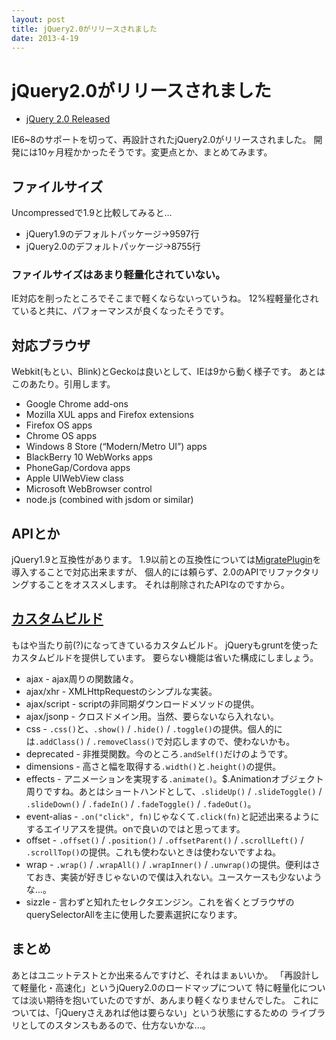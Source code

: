 ```yaml
---
layout: post
title: jQuery2.0がリリースされました
date: 2013-4-19
---
```


# jQuery2.0がリリースされました

- [jQuery 2.0 Released](http://blog.jquery.com/2013/04/18/jquery-2-0-released/)

IE6~8のサポートを切って、再設計されたjQuery2.0がリリースされました。
開発には10ヶ月程かかったそうです。変更点とか、まとめてみます。

## ファイルサイズ

Uncompressedで1.9と比較してみると…

- jQuery1.9のデフォルトパッケージ→9597行
- jQuery2.0のデフォルトパッケージ→8755行

### ファイルサイズはあまり軽量化されていない。

IE対応を削ったところでそこまで軽くならないっていうね。
12%程軽量化されていると共に、パフォーマンスが良くなったそうです。

## 対応ブラウザ

Webkit(もとい、Blink)とGeckoは良いとして、IEは9から動く様子です。
あとはこのあたり。引用します。

- Google Chrome add-ons
- Mozilla XUL apps and Firefox extensions
- Firefox OS apps
- Chrome OS apps
- Windows 8 Store (“Modern/Metro UI”) apps
- BlackBerry 10 WebWorks apps
- PhoneGap/Cordova apps
- Apple UIWebView class
- Microsoft WebBrowser control
- node.js (combined with jsdom or similar)

## APIとか

jQuery1.9と互換性があります。
1.9以前との互換性については[MigratePlugin](https://github.com/jquery/jquery-migrate/#readme)を導入することで対応出来ますが、
個人的には頼らず、2.0のAPIでリファクタリングすることをオススメします。
それは削除されたAPIなのですから。

## [カスタムビルド](https://github.com/jquery/jquery/#how-to-build-your-own-jquery)

もはや当たり前(?)になってきているカスタムビルド。
jQueryもgruntを使ったカスタムビルドを提供しています。
要らない機能は省いた構成にしましょう。

- ajax - ajax周りの関数諸々。
- ajax/xhr - XMLHttpRequestのシンプルな実装。
- ajax/script - scriptの非同期ダウンロードメソッドの提供。
- ajax/jsonp - クロスドメイン用。当然、要らないなら入れない。
- css - `.css()`と、`.show()` / `.hide()` / `.toggle()`の提供。個人的には`.addClass()` / `.removeClass()`で対応しますので、使わないかも。
- deprecated - 非推奨関数。今のところ`.andSelf()`だけのようです。
- dimensions - 高さと幅を取得する`.width()`と`.height()`の提供。
- effects - アニメーションを実現する`.animate()`。$.Animationオブジェクト周りですね。あとはショートハンドとして、`.slideUp()` / `.slideToggle()` / `.slideDown()` / `.fadeIn()` / `.fadeToggle()` / `.fadeOut()`。
- event-alias - `.on("click", fn)`じゃなくて`.click(fn)`と記述出来るようにするエイリアスを提供。onで良いのではと思ってます。
- offset - `.offset()` / `.position()` / `.offsetParent()` / `.scrollLeft()` / `.scrollTop()`の提供。これも使わないときは使わないですよね。
- wrap - `.wrap()` / `.wrapAll()` / `.wrapInner()` / `.unwrap()`の提供。便利はさておき、実装が好きじゃないので僕は入れない。ユースケースも少ないような…。
- sizzle - 言わずと知れたセレクタエンジン。これを省くとブラウザのquerySelectorAllを主に使用した要素選択になります。

## まとめ

あとはユニットテストとか出来るんですけど、それはまぁいいか。
「再設計して軽量化・高速化」というjQuery2.0のロードマップについて
特に軽量化については淡い期待を抱いていたのですが、あんまり軽くなりませんでした。
これについては、「jQueryさえあれば他は要らない」という状態にするための
ライブラリとしてのスタンスもあるので、仕方ないかな…。